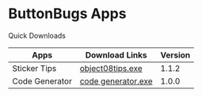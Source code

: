 ButtonBugs Apps
=============================
Quick Downloads

Apps|Download Links|Version
-|-|-
Sticker Tips|[object08tips.exe](https://github.com/buttonbugs/apps/raw/main/object08tips.exe)|1.1.2
Code Generator|[code generator.exe](https://github.com/buttonbugs/apps/raw/main/code%20generator.exe)|1.0.0
